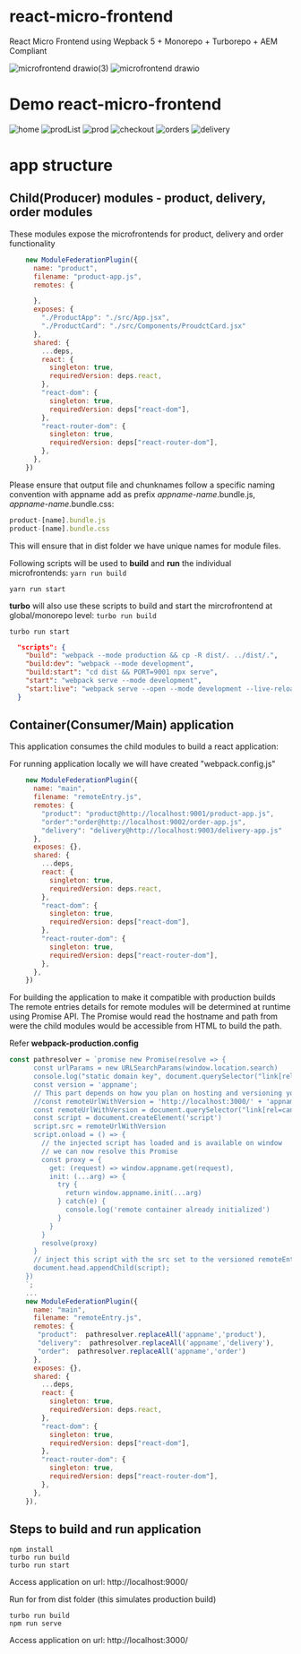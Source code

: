# react-micro-frontend
React Micro Frontend using Wepback 5 + Monorepo + Turborepo + AEM Compliant

![microfrontend drawio(3)](https://github.com/kunalznk/react-micro-frontend/assets/50258809/dcae60c3-6ba2-4c8f-b168-6b883b0e8549)
![microfrontend drawio](https://github.com/kunalznk/react-micro-frontend/assets/50258809/e42582df-67fb-4573-aaea-382072e84328)

# Demo react-micro-frontend

![home](https://github.com/kunalznk/react-micro-frontend/assets/50258809/46b0ff0c-ef4f-4e74-ba2c-5a8422bf5aea)
![prodList](https://github.com/kunalznk/react-micro-frontend/assets/50258809/a7d0dcf6-d1a6-45ad-a91c-76c222661cd2)
![prod](https://github.com/kunalznk/react-micro-frontend/assets/50258809/aee7ae5c-ac57-410b-abae-625b65587ba6)
![checkout](https://github.com/kunalznk/react-micro-frontend/assets/50258809/f3ba61f3-d215-4793-88b4-a6951dff5f98)
![orders](https://github.com/kunalznk/react-micro-frontend/assets/50258809/db896115-f719-4e69-8d1c-dc3e1808e887)
![delivery](https://github.com/kunalznk/react-micro-frontend/assets/50258809/279ea315-19f0-431d-bbb4-980e3c3e0068)


# app structure

## Child(Producer) modules - product, delivery, order modules

These modules expose the microfrontends for product, delivery and order functionality

```javascript
    new ModuleFederationPlugin({
      name: "product",
      filename: "product-app.js",
      remotes: {

      },
      exposes: {
        "./ProductApp": "./src/App.jsx",
        "./ProductCard": "./src/Components/ProudctCard.jsx"
      },
      shared: {
        ...deps,
        react: {
          singleton: true,
          requiredVersion: deps.react,
        },
        "react-dom": {
          singleton: true,
          requiredVersion: deps["react-dom"],
        },
        "react-router-dom": {
          singleton: true,
          requiredVersion: deps["react-router-dom"],
        },
      },
    })
```

Please ensure that output file and chunknames follow a specific naming convention with appname add as prefix *appname*-*name*.bundle.js, *appname*-*name*.bundle.css:
```javascript
product-[name].bundle.js
product-[name].bundle.css
```
This will ensure that in dist folder we have unique names for module files.

Following scripts will be used to **build** and **run** the individual microfrontends:
`yarn run build`

`yarn run start`

**turbo** will also use these scripts to build and start the mircrofrontend at global/monorepo level:
`turbo run build`

`turbo run start`

```json
  "scripts": {
    "build": "webpack --mode production && cp -R dist/. ../dist/.",
    "build:dev": "webpack --mode development",
    "build:start": "cd dist && PORT=9001 npx serve",
    "start": "webpack serve --mode development",
    "start:live": "webpack serve --open --mode development --live-reload --hot"
  }
```

## Container(Consumer/Main) application

This application consumes the child modules to build a react application:

For running application locally we will have created "webpack.config.js"

```javascript
    new ModuleFederationPlugin({
      name: "main",
      filename: "remoteEntry.js",
      remotes: {
        "product": "product@http://localhost:9001/product-app.js",
		"order":"order@http://localhost:9002/order-app.js",
		"delivery": "delivery@http://localhost:9003/delivery-app.js"	
      },
      exposes: {},
      shared: {
        ...deps,
        react: {
          singleton: true,
          requiredVersion: deps.react,
        },
        "react-dom": {
          singleton: true,
          requiredVersion: deps["react-dom"],
        },
        "react-router-dom": {
          singleton: true,
          requiredVersion: deps["react-router-dom"],
        },
      },
    })
```

For building the application to make it compatible with production builds
The remote entries details for remote modules will be determined at runtime
using Promise API. The Promise would read the hostname and path from were the child modules would be accessible from HTML to build the path.

Refer **webpack-production.config**

```javascript
const pathresolver = `promise new Promise(resolve => {
      const urlParams = new URLSearchParams(window.location.search)
	  console.log("static domain key", document.querySelector("link[rel=canonical]").getAttribute("href"));
      const version = 'appname';
      // This part depends on how you plan on hosting and versioning your federated modules
      //const remoteUrlWithVersion = 'http://localhost:3000/' + 'appname' + '-app.js'
	  const remoteUrlWithVersion = document.querySelector("link[rel=canonical]").getAttribute("href") + 'appname' + '-app.js'
      const script = document.createElement('script')
      script.src = remoteUrlWithVersion
      script.onload = () => {
        // the injected script has loaded and is available on window
        // we can now resolve this Promise
        const proxy = {
          get: (request) => window.appname.get(request),
          init: (...arg) => {
            try {
              return window.appname.init(...arg)
            } catch(e) {
              console.log('remote container already initialized')
            }
          }
        }
        resolve(proxy)
      }
      // inject this script with the src set to the versioned remoteEntry.js
      document.head.appendChild(script);
    })
    `;    
    ...
    new ModuleFederationPlugin({
      name: "main",
      filename: "remoteEntry.js",
      remotes: {	
	   "product":  pathresolver.replaceAll('appname','product'),
	   "delivery":  pathresolver.replaceAll('appname','delivery'),
	   "order":  pathresolver.replaceAll('appname','order')
      },
      exposes: {},
      shared: {
        ...deps,
        react: {
          singleton: true,
          requiredVersion: deps.react,
        },
        "react-dom": {
          singleton: true,
          requiredVersion: deps["react-dom"],
        },
        "react-router-dom": {
          singleton: true,
          requiredVersion: deps["react-router-dom"],
        },
      },
    }),
```

## Steps to build and run application

```console
npm install
turbo run build
turbo run start
```
Access application on url: http://localhost:9000/

Run for from dist folder (this simulates production build)
```console
turbo run build
npm run serve
```
Access application on url: http://localhost:3000/



